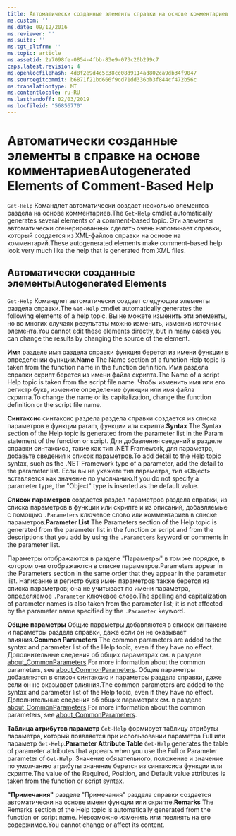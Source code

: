 ```yaml
---
title: Автоматически созданные элементы справки на основе комментариев | Документация Майкрософт
ms.custom: ''
ms.date: 09/12/2016
ms.reviewer: ''
ms.suite: ''
ms.tgt_pltfrm: ''
ms.topic: article
ms.assetid: 2a7098fe-0854-4fbb-83e9-073c20b299c7
caps.latest.revision: 4
ms.openlocfilehash: 4d8f2e9d4c5c38cc08d9114ad802ca9db34f9047
ms.sourcegitcommit: b6871f21bd666f9cd71dd336bb3f844cf472b56c
ms.translationtype: MT
ms.contentlocale: ru-RU
ms.lasthandoff: 02/03/2019
ms.locfileid: "56856770"
---
```

# <a name="autogenerated-elements-of-comment-based-help"></a><span data-ttu-id="83948-102">Автоматически созданные элементы в справке на основе комментариев</span><span class="sxs-lookup"><span data-stu-id="83948-102">Autogenerated Elements of Comment-Based Help</span></span>

<span data-ttu-id="83948-103">`Get-Help` Командлет автоматически создает несколько элементов раздела на основе комментариев.</span><span class="sxs-lookup"><span data-stu-id="83948-103">The `Get-Help` cmdlet automatically generates several elements of a comment-based topic.</span></span> <span data-ttu-id="83948-104">Эти элементы автоматически сгенерированных сделать очень напоминает справки, который создается из XML-файлов справки на основе на комментарий.</span><span class="sxs-lookup"><span data-stu-id="83948-104">These autogenerated elements make comment-based help look very much like the help that is generated from XML files.</span></span>

## <a name="autogenerated-elements"></a><span data-ttu-id="83948-105">Автоматически созданные элементы</span><span class="sxs-lookup"><span data-stu-id="83948-105">Autogenerated Elements</span></span>

<span data-ttu-id="83948-106">`Get-Help` Командлет автоматически создает следующие элементы раздела справки.</span><span class="sxs-lookup"><span data-stu-id="83948-106">The `Get-Help` cmdlet automatically generates the following elements of a help topic.</span></span> <span data-ttu-id="83948-107">Вы не можете изменить эти элементы, но во многих случаях результаты можно изменить, изменив источник элемента.</span><span class="sxs-lookup"><span data-stu-id="83948-107">You cannot edit these elements directly, but in many cases you can change the results by changing the source of the element.</span></span>

<span data-ttu-id="83948-108">**Имя** разделе имя раздела справки функция берется из имени функции в определении функции.</span><span class="sxs-lookup"><span data-stu-id="83948-108">**Name** The Name section of a function Help topic is taken from the function name in the function definition.</span></span> <span data-ttu-id="83948-109">Имя раздела справки скрипт берется из имени файла скрипта.</span><span class="sxs-lookup"><span data-stu-id="83948-109">The Name of a script Help topic is taken from the script file name.</span></span> <span data-ttu-id="83948-110">Чтобы изменить имя или его регистр букв, измените определение функции или имя файла скрипта.</span><span class="sxs-lookup"><span data-stu-id="83948-110">To change the name or its capitalization, change the function definition or the script file name.</span></span>

<span data-ttu-id="83948-111">**Синтаксис** синтаксис раздела раздела справки создается из списка параметров в функции param, функции или скрипта.</span><span class="sxs-lookup"><span data-stu-id="83948-111">**Syntax** The Syntax section of the Help topic is generated from the parameter list in the Param statement of the function or script.</span></span> <span data-ttu-id="83948-112">Для добавления сведений в разделе справки синтаксиса, такие как тип .NET Framework, для параметра, добавьте сведения к список параметров.</span><span class="sxs-lookup"><span data-stu-id="83948-112">To add detail to the Help topic syntax, such as the .NET Framework type of a parameter, add the detail to the parameter list.</span></span> <span data-ttu-id="83948-113">Если вы не укажете тип параметра, тип «Object» вставляется как значение по умолчанию.</span><span class="sxs-lookup"><span data-stu-id="83948-113">If you do not specify a parameter type, the "Object" type is inserted as the default value.</span></span>

<span data-ttu-id="83948-114">**Список параметров** создается раздел параметров раздела справки, из списка параметров в функции или скрипте и из описаний, добавляемые с помощью `.Parameters` ключевое слово или комментариев в списке параметров.</span><span class="sxs-lookup"><span data-stu-id="83948-114">**Parameter List** The Parameters section of the Help topic is generated from the parameter list in the function or script and from the descriptions that you add by using the `.Parameters` keyword or comments in the parameter list.</span></span>

<span data-ttu-id="83948-115">Параметры отображаются в разделе "Параметры" в том же порядке, в котором они отображаются в списке параметров.</span><span class="sxs-lookup"><span data-stu-id="83948-115">Parameters appear in the Parameters section in the same order that they appear in the parameter list.</span></span> <span data-ttu-id="83948-116">Написание и регистр букв имен параметров также берется из списка параметров; она не учитывает по имени параметра, определяемое `.Parameter` ключевое слово.</span><span class="sxs-lookup"><span data-stu-id="83948-116">The spelling and capitalization of parameter names is also taken from the parameter list; it is not affected by the parameter name specified by the `.Parameter` keyword.</span></span>

<span data-ttu-id="83948-117">**Общие параметры** Общие параметры добавляются в список синтаксис и параметры раздела справки, даже если он не оказывает влияния.</span><span class="sxs-lookup"><span data-stu-id="83948-117">**Common Parameters** The common parameters are added to the syntax and parameter list of the Help topic, even if they have no effect.</span></span> <span data-ttu-id="83948-118">Дополнительные сведения об общих параметрах см. в разделе [about_CommonParameters](/powershell/module/microsoft.powershell.core/about/about_commonparameters).</span><span class="sxs-lookup"><span data-stu-id="83948-118">For more information about the common parameters, see [about_CommonParameters](/powershell/module/microsoft.powershell.core/about/about_commonparameters).</span></span>
<span data-ttu-id="83948-119">Общие параметры добавляются в список синтаксис и параметры раздела справки, даже если он не оказывает влияния.</span><span class="sxs-lookup"><span data-stu-id="83948-119">The common parameters are added to the syntax and parameter list of the Help topic, even if they have no effect.</span></span> <span data-ttu-id="83948-120">Дополнительные сведения об общих параметрах см. в разделе [about_CommonParameters](/powershell/module/microsoft.powershell.core/about/about_commonparameters).</span><span class="sxs-lookup"><span data-stu-id="83948-120">For more information about the common parameters, see [about_CommonParameters](/powershell/module/microsoft.powershell.core/about/about_commonparameters).</span></span>

<span data-ttu-id="83948-121">**Таблица атрибутов параметр** 
 `Get-Help` формирует таблицу атрибуты параметра, который появляется при использовании параметра Full или параметр `Get-Help`.</span><span class="sxs-lookup"><span data-stu-id="83948-121">**Parameter Attribute Table**
`Get-Help` generates the table of parameter attributes that appears when you use the Full or Parameter parameter of `Get-Help`.</span></span> <span data-ttu-id="83948-122">Значение обязательного, положение и значение по умолчанию атрибуты значение берется из синтаксиса функции или скрипте.</span><span class="sxs-lookup"><span data-stu-id="83948-122">The value of the Required, Position, and Default value attributes is taken from the function or script syntax.</span></span>

<span data-ttu-id="83948-123">**"Примечания"** разделе "Примечания" раздела справки создается автоматически на основе имени функции или скрипте.</span><span class="sxs-lookup"><span data-stu-id="83948-123">**Remarks** The Remarks section of the Help topic is automatically generated from the function or script name.</span></span> <span data-ttu-id="83948-124">Невозможно изменить или повлиять на его содержимое.</span><span class="sxs-lookup"><span data-stu-id="83948-124">You cannot change or affect its content.</span></span>
